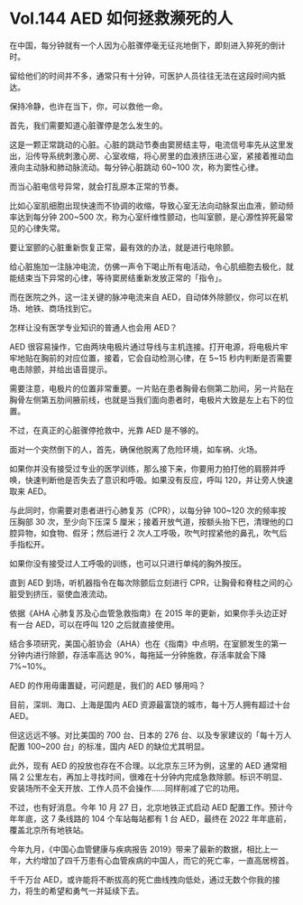 # Vol.144 AED 如何拯救濒死的人

在中国，每分钟就有一个人因为心脏骤停毫无征兆地倒下，即刻进入猝死的倒计时。

留给他们的时间并不多，通常只有十分钟，可医护人员往往无法在这段时间内抵达。

保持冷静，也许在当下，你，可以救他一命。

首先，我们需要知道心脏骤停是怎么发生的。

这是一颗正常跳动的心脏。心脏的跳动节奏由窦房结主导，电流信号率先从这里发出，沿传导系统刺激心房、心室收缩，将心房里的血液挤压进心室，紧接着推动血液向主动脉和肺动脉流动。每分钟心脏跳动 60~100 次，称为窦性心律。

而当心脏电信号异常，就会打乱原本正常的节奏。

比如心室肌细胞出现快速而不协调的收缩，导致心室无法向动脉泵出血液，颤动频率达到每分钟 200~500 次，称为心室纤维性颤动，也叫室颤，是心源性猝死最常见的心律失常。

要让室颤的心脏重新恢复正常，最有效的办法，就是进行电除颤。

给心脏施加一注脉冲电流，仿佛一声令下喝止所有电活动，令心肌细胞去极化，就能结束当下异常的心律，等待窦房结重新发放正常的「指令」。

而在医院之外，这一注关键的脉冲电流来自 AED，自动体外除颤仪，你可以在机场、地铁、商场找到它。

怎样让没有医学专业知识的普通人也会用 AED？

AED 很容易操作，它由两块电极片通过导线与主机连接。打开电源，将电极片牢牢地贴在胸前的对应位置，接着，它会自动检测心律，在 5~15 秒内判断是否需要电击除颤，并给出语音提示。

需要注意，电极片的位置非常重要。一片贴在患者胸骨右侧第二肋间，另一片贴在胸骨左侧第五肋间腋前线，也就是当我们面向患者时，电极片大致是左上右下的位置。

不过，在真正的心脏骤停抢救中，光靠 AED 是不够的。

面对一个突然倒下的人，首先，确保他脱离了危险环境，如车祸、火场。

如果你并没有接受过专业的医学训练，那么接下来，你要用力拍打他的肩膀并呼唤，快速判断他是否失去了意识和呼吸。如果没有反应，呼叫 120，并让旁人快速取来 AED。

与此同时，你需要对患者进行心肺复苏（CPR），以每分钟 100~120 次的频率按压胸部 30 次，至少向下压深 5 厘米；接着开放气道，按额头抬下巴，清理他的口腔异物，如食物、假牙；然后进行 2 次人工呼吸，吹气时捏紧他的鼻孔，吹气后手指松开。

如果你没有接受过人工呼吸的训练，也可以只进行单纯的胸外按压。

直到 AED 到场，听机器指令在每次除颤后立刻进行 CPR，让胸骨和脊柱之间的心脏受到挤压，驱使血液流动。

依据《AHA 心肺复苏及心血管急救指南》在 2015 年的更新，如果你手头边正好有一台 AED，可以在呼叫 120 之后就直接使用。

结合多项研究，美国心脏协会（AHA）也在《指南》中点明，在室颤发生的第一分钟内进行除颤，存活率高达 90%，每拖延一分钟施救，存活率就会下降 7%~10%。

AED 的作用毋庸置疑，可问题是，我们的 AED 够用吗？

目前，深圳、海口、上海是国内 AED 资源最富饶的城市，每十万人拥有超过十台 AED。

但这远远不够。对比美国的 700 台、日本的 276 台、以及专家建议的「每十万人配置 100~200 台」的标准，国内 AED 的缺位尤其明显。

此外，现有 AED 的投放也存在不合理。以北京东三环为例，这里的 AED 通常相隔 2 公里左右，再加上寻找时间，很难在十分钟内完成急救除颤。标识不明显、安装场所不全天开放、工作人员不会操作……同样削减了它的功用。

不过，也有好消息。今年 10 月 27 日，北京地铁正式启动 AED 配置工作。预计今年年底，这 7 条线路的 104 个车站每站都有 1 台 AED，最终在 2022 年年底前，覆盖北京所有地铁站。

今年九月，《中国心血管健康与疾病报告 2019》带来了最新的数据，相比上一年，大约增加了四千万患有心血管疾病的中国人，而它的死亡率，一直高居榜首。

千千万台 AED，或许能将不断拔高的死亡曲线拽向低处，通过无数个你我的接力，将生的希望和勇气一并延续下去。
